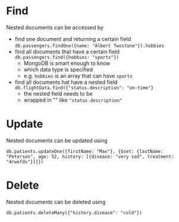 # Find

Nested documents can be accessed by

- find one document and returning a certain field `db.passengers.findOne({name: "Albert Twostone"}).hobbies`
- find all documents that have a certain field `db.passengers.find({hobbies: "sports"})`
  - MongoDB is smart enough to know
  - which data type is specified
  - e.g. `hobbies` is an array that can have `sports`
- find all documents hat have a nested field `db.flightData.find({"status.description": "on-time"}`
  - the nested field needs to be
  - wrapped in "" like `"status.description"`

# Update

Nested documents can be updated using

`db.patients.updateOne({firstName: "Max"}, {$set: {lastName: "Peterson", age: 52, history: [{disease: "very sad", treatment: "4rwefds"}]}})`

# Delete

Nested documents can be deleted using

`db.patients.deleteMany({"history.disease": "cold"})`

